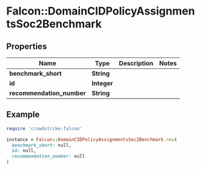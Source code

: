 # Falcon::DomainCIDPolicyAssignmentsSoc2Benchmark

## Properties

| Name | Type | Description | Notes |
| ---- | ---- | ----------- | ----- |
| **benchmark_short** | **String** |  |  |
| **id** | **Integer** |  |  |
| **recommendation_number** | **String** |  |  |

## Example

```ruby
require 'crowdstrike-falcon'

instance = Falcon::DomainCIDPolicyAssignmentsSoc2Benchmark.new(
  benchmark_short: null,
  id: null,
  recommendation_number: null
)
```

